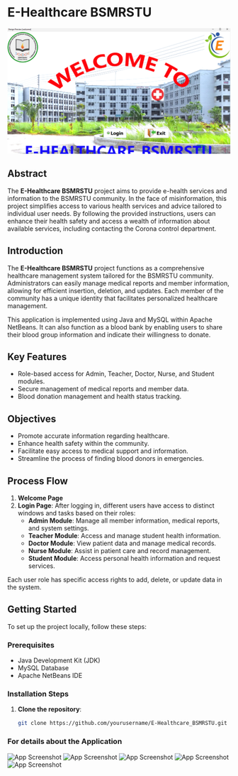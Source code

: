 # E-Healthcare BSMRSTU

![Project Banner](https://github.com/Juwel2121/E-Healthcare_BSMRSTU/blob/main/project-screenshot/welcome-window.png)

## Abstract
The **E-Healthcare BSMRSTU** project aims to provide e-health services and information to the BSMRSTU community. In the face of misinformation, this project simplifies access to various health services and advice tailored to individual user needs. By following the provided instructions, users can enhance their health safety and access a wealth of information about available services, including contacting the Corona control department.

## Introduction
The **E-Healthcare BSMRSTU** project functions as a comprehensive healthcare management system tailored for the BSMRSTU community. Administrators can easily manage medical reports and member information, allowing for efficient insertion, deletion, and updates. Each member of the community has a unique identity that facilitates personalized healthcare management.

This application is implemented using Java and MySQL within Apache NetBeans. It can also function as a blood bank by enabling users to share their blood group information and indicate their willingness to donate.


## Key Features
- Role-based access for Admin, Teacher, Doctor, Nurse, and Student modules.
- Secure management of medical reports and member data.
- Blood donation management and health status tracking.

## Objectives
- Promote accurate information regarding healthcare.
- Enhance health safety within the community.
- Facilitate easy access to medical support and information.
- Streamline the process of finding blood donors in emergencies.

## Process Flow
1. **Welcome Page**
2. **Login Page**: After logging in, different users have access to distinct windows and tasks based on their roles:
   - **Admin Module**: Manage all member information, medical reports, and system settings.
   - **Teacher Module**: Access and manage student health information.
   - **Doctor Module**: View patient data and manage medical records.
   - **Nurse Module**: Assist in patient care and record management.
   - **Student Module**: Access personal health information and request services.

Each user role has specific access rights to add, delete, or update data in the system.

## Getting Started

To set up the project locally, follow these steps:

### Prerequisites
- Java Development Kit (JDK)
- MySQL Database
- Apache NetBeans IDE

### Installation Steps
1. **Clone the repository**:
   ```bash
   git clone https://github.com/yourusername/E-Healthcare_BSMRSTU.git
   

### For details about the Application
![App Screenshot](https://github.com/Juwel2121/E-Healthcare_BSMRSTU/blob/main/project-screenshot/login-window.png)
![App Screenshot](https://github.com/Juwel2121/E-Healthcare_BSMRSTU/blob/main/project-screenshot/blood-bank-window.png)
![App Screenshot](https://github.com/Juwel2121/E-Healthcare_BSMRSTU/blob/main/project-screenshot/display-window.png)
![App Screenshot](https://github.com/Juwel2121/E-Healthcare_BSMRSTU/blob/main/project-screenshot/health-status-window.png)
![App Screenshot](https://github.com/Juwel2121/E-Healthcare_BSMRSTU/blob/main/project-screenshot/student-window.png)

